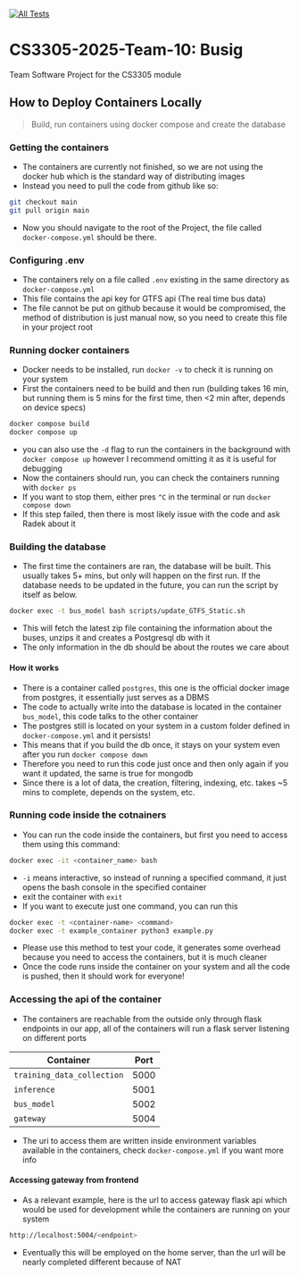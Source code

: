 [![All Tests](https://github.com/Busig-The-SQL/Busig/actions/workflows/main.yml/badge.svg)](https://github.com/Busig-The-SQL/Busig/actions/workflows/main.yml)

# CS3305-2025-Team-10: Busig

Team Software Project for the CS3305 module

## How to Deploy Containers Locally
>
> Build, run containers using docker compose and create the database

### Getting the containers

- The containers are currently not finished, so we are not using the docker hub which is the standard way of distributing images
- Instead you need to pull the code from github like so:

```bash
git checkout main
git pull origin main
```

- Now you should navigate to the root of the Project, the file called `docker-compose.yml` should be there.

### Configuring .env

- The containers rely on a file called `.env` existing in the same directory as `docker-compose.yml`
- This file contains the api key for GTFS api (The real time bus data)
- The file cannot be put on github because it would be compromised, the method of distribution is just manual now, so you need to create this file in your project root

### Running docker containers

- Docker needs to be installed, run `docker -v` to check it is running on your system
- First the containers need to be build and then run (building takes 16 min, but running them is 5 mins for the first time, then <2 min after, depends on device specs)

```bash
docker compose build
docker compose up
```

- you can also use the `-d` flag to run the containers in the background with `docker compose up` however I recommend omitting it as it is useful for debugging
- Now the containers should run, you can check the containers running with `docker ps`
- If you want to stop them, either pres `^C` in the terminal or run `docker compose down`
- If this step failed, then there is most likely issue with the code and ask Radek about it

### Building the database

- The first time the containers are ran, the database will be built. This usually takes 5+ mins, but only will happen on the first run. If the database needs to be updated in the future, you can run the script by itself as below.

```bash
docker exec -t bus_model bash scripts/update_GTFS_Static.sh
```

- This will fetch the latest zip file containing the information about the buses, unzips it and creates a Postgresql db with it
- The only information in the db should be about the routes we care about

#### How it works

- There is a container called `postgres`, this one is the official docker image from postgres, it essentially just serves as a DBMS
- The code to actually write into the database is located in the container `bus_model`, this code talks to the other container
- The postgres still is located on your system in a custom folder defined in `docker-compose.yml` and it persists!
- This means that if you build the db once, it stays on your system even after you run `docker compose down`
- Therefore you need to run this code just once and then only again if you want it updated, the same is true for mongodb
- Since there is a lot of data, the creation, filtering, indexing, etc. takes ~5 mins to complete, depends on the system, etc.

### Running code inside the cotnainers

- You can run the code inside the containers, but first you need to access them using this command:

```bash
docker exec -it <container_name> bash
```

- `-i` means interactive, so instead of running a specified command, it just opens the bash console in the specified container
- exit the container with `exit`
- If you want to execute just one command, you can run this

```bash
docker exec -t <container-name> <command>
docker exec -t example_container python3 example.py
```

- Please use this method to test your code, it generates some overhead because you need to access the containers, but it is much cleaner
- Once the code runs inside the container on your system and all the code is pushed, then it should work for everyone!

### Accessing the api of the container

- The containers are reachable from the outside only through flask endpoints in our app, all of the containers will run a flask server listening on different ports

|Container|Port|
|--|--|
|`training_data_collection`|5000|
|`inference`|5001|
|`bus_model`|5002|
|`gateway`|5004|

- The uri to access them are written inside environment variables available in the containers, check `docker-compose.yml` if you want more info

#### Accessing gateway from frontend

- As a relevant example, here is the url to access gateway flask api which would be used for development while the containers are running on your system

```bash
http://localhost:5004/<endpoint>
```

- Eventually this will be employed on the home server, than the url will be nearly completed different because of NAT
